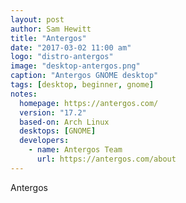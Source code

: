 ```yaml
---
layout: post
author: Sam Hewitt
title: "Antergos"
date: "2017-03-02 11:00 am"
logo: "distro-antergos"
image: "desktop-antergos.png"
caption: "Antergos GNOME desktop"
tags: [desktop, beginner, gnome]
notes:
  homepage: https://antergos.com/
  version: "17.2"
  based-on: Arch Linux
  desktops: [GNOME]
  developers:
    - name: Antergos Team
      url: https://antergos.com/about
---
```


Antergos